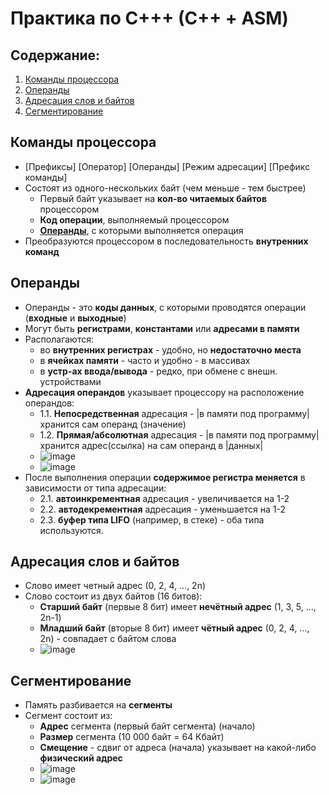 # Практика по С+++ (С++ + ASM)
## Содержание:
1. [Команды процессора](#commands)
2. [Операнды](#operands)
3. [Адресация слов и байтов](#addresses)
4. [Сегментирование](#segments)
 
## Команды процессора <a name="commands"></a>
- [Префиксы] [Оператор] [Операнды] [Режим адресации] [Префикс команды]
- Состоят из одного-нескольких байт (чем меньше - тем быстрее)
  - Первый байт указывает на **кол-во читаемых байтов** процессором
  - **Код операции**, выполняемый процессором
  - [**Операнды**](#operands), с которыми выполняется операция
- Преобразуются процессором в последовательность **внутренних команд**
    
## Операнды <a name="operands"></a>
- Операнды - это **коды данных**, с которыми проводятся операции (**входные** и **выходные**)
- Могут быть **регистрами**, **константами** или **адресами в памяти**
- Располагаются:
  - во **внутренних регистрах** - удобно, но **недостаточно места**
  - в **ячейках памяти** - часто и удобно - в массивах
  - в **устр-ах ввода/вывода** - редко, при обмене с внешн. устройствами
- **Адресация операндов** указывает процессору на расположение операндов:
  - 1.1. **Непосредственная** адресация - |в памяти под программу| хранится сам операнд (значение)
  - 1.2. **Прямая/абсолютная** адресация - |в памяти под программу| хранится адрес(ссылка) на сам операнд в |данных| 
  - ![image](https://github.com/issamansur/practiceCPP-ASM/assets/77580844/17f2b4ab-d8c0-40d2-b92c-4dbb88f6ed00)
  - ![image](https://github.com/issamansur/practiceCPP-ASM/assets/77580844/0c5e796c-8eda-4c98-ad35-304b677cd290)
- После выполнения операции **содержимое регистра меняется** в зависимости от типа адресации:
  - 2.1. **автоинкрементная** адресация - увеличивается на 1-2
  - 2.2. **автодекрементная** адресация - уменьшается на 1-2
  - 2.3. **буфер типа LIFO** (например, в стеке) - оба типа используются.

## Адресация слов и байтов <a name="addresses"></a>
- Слово имеет четный адрес (0, 2, 4, ..., 2n)
- Слово состоит из двух байтов (16 битов):
  - **Старший байт** (первые 8 бит) имеет **нечётный адрес** (1, 3, 5, ..., 2n-1)
  - **Младший байт** (вторые 8 бит) имеет **чётный адрес** (0, 2, 4, ..., 2n) - совпадает с байтом слова
  - ![image](https://github.com/issamansur/practiceCPP-ASM/assets/77580844/05046e3e-aaf5-4006-8e50-9bd70e474976)

## Сегментирование <a name="segments"></a>
- Память разбивается на **сегменты**
- Сегмент состоит из:
  - **Адрес** сегмента (первый байт сегмента) (начало)
  - **Размер** сегмента (10 000 байт = 64 Кбайт)
  - **Смещение** - сдвиг от адреса (начала) указывает на какой-либо **физический адрес**
  - ![image](https://github.com/issamansur/practiceCPP-ASM/assets/77580844/259709e3-4d62-4489-a8e0-8abcbf1cf7f7)
  - ![image](https://github.com/issamansur/practiceCPP-ASM/assets/77580844/d60ae61d-dcb5-42ab-bd57-81979eb3c015)


